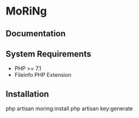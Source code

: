 # MoRiNg




## Documentation

## System Requirements

- PHP >= 7.1
- Fileinfo PHP Extension

## Installation

php artisan moring:install
php artisan key:generate